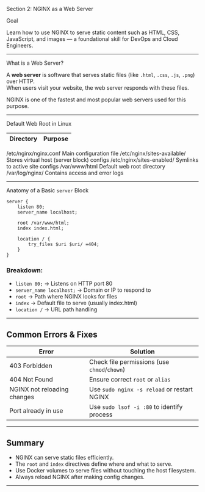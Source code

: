 Section 2: NGINX as a Web Server

Goal

Learn how to use NGINX to serve static content such as HTML, CSS, JavaScript, and images — a foundational skill for DevOps and Cloud Engineers.

---

 What is a Web Server?

A **web server** is software that serves static files (like `.html`, `.css`, `.js`, `.png`) over HTTP.  
When users visit your website, the web server responds with these files.

NGINX is one of the fastest and most popular web servers used for this purpose.

---

 Default Web Root in Linux

| Directory             | Purpose                          |
|-----------------------|----------------------------------|
/etc/nginx/nginx.conf        Main configuration file
/etc/nginx/sites-available/  Stores virtual host (server block) configs
/etc/nginx/sites-enabled/    Symlinks to active site configs
/var/www/html                Default web root directory
/var/log/nginx/              Contains access and error logs

---

Anatomy of a Basic `server` Block

```nginx
server {
    listen 80;
    server_name localhost;

    root /var/www/html;
    index index.html;

    location / {
        try_files $uri $uri/ =404;
    }
}
```

### Breakdown:
- `listen 80;` → Listens on HTTP port 80
- `server_name localhost;` → Domain or IP to respond to
- `root` → Path where NGINX looks for files
- `index` → Default file to serve (usually index.html)
- `location /` → URL path handling

---

## Common Errors & Fixes

| Error                             | Solution                                 |
|----------------------------------|------------------------------------------|
| 403 Forbidden                    | Check file permissions (use `chmod`/`chown`) |
| 404 Not Found                    | Ensure correct `root` or `alias`         |
| NGINX not reloading changes     | Use `sudo nginx -s reload` or restart NGINX |
| Port already in use             | Use `sudo lsof -i :80` to identify process |

---

##  Summary

- NGINX can serve static files efficiently.
- The `root` and `index` directives define where and what to serve.
- Use Docker volumes to serve files without touching the host filesystem.
- Always reload NGINX after making config changes.

---
